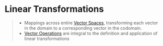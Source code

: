 # Linear Transformations

> - Mappings across entire [Vector Spaces](./vector-spaces/vector-space.md), transforming each vector in the domain to a corresponding vector in the codomain.  
> - [Vector Operations](./vector-operations.md) are integral to the definition and application of linear transformations
